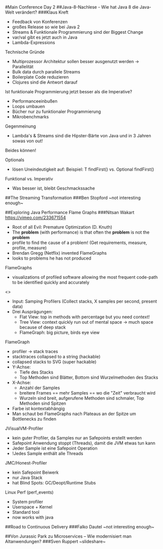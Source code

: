 #Main Conference Day 2
##Java-8-Nachlese - Wie hat Java 8 die Java-Welt verändert?
###Klaus Kreft
* Feedback von Konferenzen
* großes Release so wie bei Java 2
* Streams & Funktionale Programmierung sind der Biggest Change
* var/val gibt es jetzt auch in Java
* Lambda-Expressions

Technische Gründe
* Multiprozessor Architektur sollen besser ausgenutzt werden -> Parallelität
* Bulk data durch parallele Streams
* Boilerplate Code reduzieren
* Clojures sind die Antwort darauf

Ist funktionale Programmierung jetzt besser als die Imperative?
* Performanceeinbußen
* Loops umbauen
* Bücher nur zu funktionaler Programmierung
* Mikrobenchmarks

Gegenmeinung
* Lambda's & Streams sind die Hipster-Bärte von Java und in 3 Jahren sowas von out!

Beides können!

Optionals
* lösen Uneindeutigkeit auf:
Beispiel: T findFirst() vs. Optional<T> findFirst()

Funktional vs. Imperativ
* Was besser ist, bleibt Geschmackssache

##The Streaming Transformation
###Ben Stopford
~not interesting enough~

##Exploring Java Performance Flame Graphs
###Nitsan Wakart
https://vimeo.com/233671554
* Root of all Evil: Premature Optimization (D. Knuth)
* The **problem** (with performance) is that often the **problem** is not the **problem**
* profile to find the cause of a problem! (Get requirements, measure, profile, measure)
* Brendan Gregg (Netflix) invented FlameGraphs
* looks to problems he has not produced

FlameGraphs
* visualizations of profiled software allowing the most frequent code-path to be identified quickly and accurately

<<flamegraph picture>>

* Input: Samping Profilers (Collect stacks, X samples per second, present data)
* Drei Ausprägungen:
  * Flat View: top in methods with percentage but you need context!
  * Tree View: context quickly run out of mental space -> much space because of deep stack
  * FlameGraph: big picture, birds eye view

FlameGraph
* profiler -> stack traces
* stacktraces collapsed to a string (hackable)
* collapsed stacks to SVG (super hackable)
* Y-Achse: 
  * Tiefe des Stacks
  * Top Methoden sind Blätter, Bottom sind Wurzelmethoden des Stacks
* X-Achse:
  * Anzahl der Samples
  * breitere Frames == mehr Samples == wo die "Zeit" verbraucht wird
  * Wurzeln sind breit, aufgerufene Methoden sind schmaler, Top Methoden sind Spitzen
* Farbe ist kontextabhängig
* Man schaut bei FlameGraphs nach Plateaus an der Spitze um Bottlenecks zu finden

JVisualVM-Profiler
* kein guter Profiler, da Samples nur an Safepoints erstellt werden
* Safepoint Anwendung stoppt (Threads), damit die JVM etwas tun kann
* Jeder Sample ist eine Safepoint Operation
* !Jedes Sample enthält alle Threads

JMC/Honest-Profiler
* kein Safepoint Beiwerk
* nur Java Stack
* hat Blind Spots: GC/Deopt/Runtime Stubs  

Linux Perf (perf_events)
* System profiler
* Userspace + Kernel
* Standard tool
* now works with java

##Road to Continuous Delivery
###Falko Dautel
~not interesting enough~

##Von Jurassic Park zu Microservices – Wie modernisiert man Altanwendungen?
###Sven Ruppert
~slideshare~